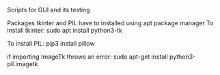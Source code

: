 Scripts for GUI and its testing

Packages tkinter and PIL have to installed using apt package manager
To install tkinter:
sudo apt install python3-tk

To install PIL:
pip3 install pillow

if importing ImageTk throws an error:
sudo apt-get install python3-pil.imagetk
